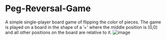 # Peg-Reversal-Game
A simple single-player board game of flipping the color of pieces. The game is played on a board in the shape of a ’+’ where the middle position is (0,0) and all other positions on the board are relative to it.
![image](https://github.com/yehiarasheed/Peg-Reversal-Game/assets/157399068/121e326b-d9d9-4e51-8be7-5601cd1d4e91)

